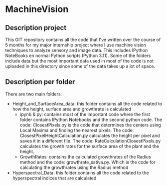 # MachineVision

## Description project
This GIT repository contains all the code that I've written over the course of 5 months for my major internship project where I use machine vision techniques to analyze sensory and image data. This includes IPython NoteBooks en normal Python scripts (Python 3.11). Some of the folders include data but the most important data used in most of the code is not uploaded in this directory since some of the data takes up a lot of space. 

## Description per folder
There are two main folders: 
- Height_and_SurfaceArea_data: this folder contains all the code related to how the height, surface area and growthrate is calculated
  - ipynb & py: contains most of the important code where the first folder contains IPython Notebooks and the second python code. The code: ClosestPixels.py is the code that determines the centers using Local Maxima and finding the nearest pixels. The code: ClosestPixelHeightCalculation.py calculates the height per pixel and saves it in a different file. The code: RateCalculationClosestPixels.py calculates the growth rates for the surface area of the plant and the height.
  - GrowthRates: contains the calculated growthrates of the Radius method and the code: growthrate_sativa.py. Which is the code for calculating the growthrates using the Radius method
- Hyperspectral_Data: this folder contains all the code related to the hyperspectral indices that are calculated
